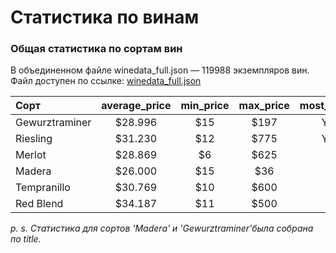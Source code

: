 # Статистика по винам

### Общая статистика по сортам вин
В объединенном файле winedata_full.json — 119988 экземпляров вин. Файл доступен по ссылке: [winedata_full.json](https://drive.google.com/open?id=1y0nI4tg9qjaEPZjLL4JeCq3cwlfIgYdT)

|     Сорт      | average_price | min_price | max_price | most_common_region | most_common_country | average_score |
|:--------------|:-------------:|:---------:|:---------:|:------------------:|:-------------------:|:-------------:|
| Gewurztraminer|$28.996        |$15        |$197       |Yakima Valley       |US                   |89.395         |
| Riesling      |$31.230        |$12        |$775       |Yakima Valley       |Ukraine              |89.478         |
| Merlot        |$28.869        |$6         |$625       |Yountville          |Uruguay              |87.162         |
| Madera        |$26.000        |$15        |$36        |Mendoza             |US                   |85.615         |
| Tempranillo   |$30.769        |$10        |$600       |Yolo County         |US                   |87.468         |
| Red Blend     |$34.187        |$11        |$500       |Yountville          |Uruguay              |88.369         |

*p. s. Статистика для сортов 'Madera' и 'Gewurztraminer'была собрана по title.*


